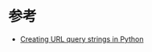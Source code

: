 

# 参考

* [Creating URL query strings in Python](http://www.compciv.org/guides/python/how-tos/creating-proper-url-query-strings/)